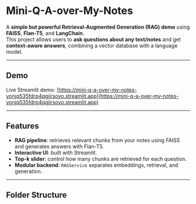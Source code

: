 # Mini-Q-A-over-My-Notes

A **simple but powerful Retrieval-Augmented Generation (RAG) demo** using **FAISS**, **Flan-T5**, and **LangChain**.  
This project allows users to **ask questions about any text/notes** and get **context-aware answers**, combining a vector database with a language model.

---

## **Demo**

Live Streamlit demo: [https://mini-q-a-over-my-notes-yonjq535fdrp4qgiirsoyo.streamlit.app](https://mini-q-a-over-my-notes-yonjq535fdrp4qgiirsoyo.streamlit.app)

---

## **Features**

- **RAG pipeline**: retrieves relevant chunks from your notes using FAISS and generates answers with Flan-T5.  
- **Interactive UI**: built with Streamlit.  
- **Top-k slider**: control how many chunks are retrieved for each question.  
- **Modular backend**: `RAGService` separates embeddings, retrieval, and generation.

---

## **Folder Structure**

